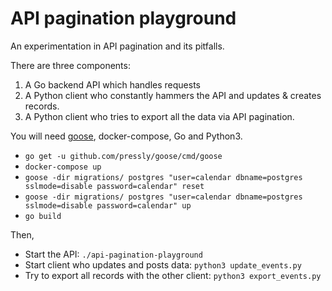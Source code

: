 # API pagination playground

An experimentation in API pagination and its pitfalls.

There are three components:

1) A Go backend API which handles requests
2) A Python client who constantly hammers the API and updates & creates records.
3) A Python client who tries to export all the data via API pagination. 

You will need [goose](https://github.com/pressly/goose#install), docker-compose, Go and Python3.

- `go get -u github.com/pressly/goose/cmd/goose`
- `docker-compose up`
- `goose -dir migrations/ postgres "user=calendar dbname=postgres sslmode=disable password=calendar" reset`
- `goose -dir migrations/ postgres "user=calendar dbname=postgres sslmode=disable password=calendar" up`
- `go build`  

Then,

- Start the API: `./api-pagination-playground`
- Start client who updates and posts data: `python3 update_events.py`
- Try to export all records with the other client:
`python3 export_events.py`
